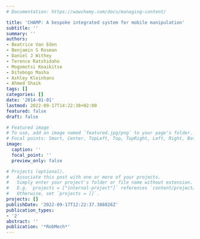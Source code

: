 ```yaml
---
# Documentation: https://wowchemy.com/docs/managing-content/

title: 'CHAMP: A bespoke integrated system for mobile manipulation'
subtitle: ''
summary: ''
authors:
- Beatrice Van Eden
- Benjamin S Rosman
- Daniel J Withey
- Terence Ratshidaho
- Mogomotsi Keaikitse
- Ditebogo Masha
- Ashley Kleinhans
- Ahmed Shaik
tags: []
categories: []
date: '2014-01-01'
lastmod: 2022-09-17T14:22:38+02:00
featured: false
draft: false

# Featured image
# To use, add an image named `featured.jpg/png` to your page's folder.
# Focal points: Smart, Center, TopLeft, Top, TopRight, Left, Right, BottomLeft, Bottom, BottomRight.
image:
  caption: ''
  focal_point: ''
  preview_only: false

# Projects (optional).
#   Associate this post with one or more of your projects.
#   Simply enter your project's folder or file name without extension.
#   E.g. `projects = ["internal-project"]` references `content/project/deep-learning/index.md`.
#   Otherwise, set `projects = []`.
projects: []
publishDate: '2022-09-17T12:22:37.388826Z'
publication_types:
- '2'
abstract: ''
publication: '*RobMech*'
---
```

